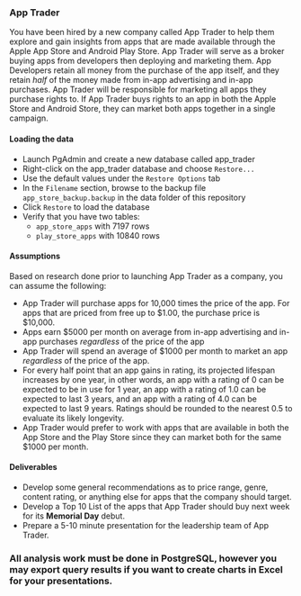 ### App Trader

You have been hired by a new company called App Trader to help them explore and gain insights from apps that are made available through the Apple App Store and Android Play Store. App Trader will serve as a broker buying apps from developers then deploying and marketing them. App Developers retain all money from the purchase of the app itself, and they retain _half_ of the money made from in-app advertising and in-app purchases. App Trader will be responsible for marketing all apps they purchase rights to. If App Trader buys rights to an app in both the Apple Store and Android Store, they can market both apps together in a single campaign.

#### Loading the data
- Launch PgAdmin and create a new database called app_trader
- Right-click on the app_trader database and choose `Restore...`
- Use the default values under the `Restore Options` tab
- In the `Filename` section, browse to the backup file `app_store_backup.backup` in the data folder of this repository
- Click `Restore` to load the database 
- Verify that you have two tables:
    - `app_store_apps` with 7197 rows
    - `play_store_apps` with 10840 rows


#### Assumptions
Based on research done prior to launching App Trader as a company, you can assume the following:
- App Trader will purchase apps for 10,000 times the price of the app. For apps that are priced from free up to $1.00, the purchase price is $10,000.
- Apps earn $5000 per month on average from in-app advertising and in-app purchases _regardless_ of the price of the app
- App Trader will spend an average of $1000 per month to market an app _regardless_ of the price of the app. 
- For every half point that an app gains in rating, its projected lifespan increases by one year, in other words, an app with a rating of 0 can be expected to be in use for 1 year, an app with a rating of 1.0 can be expected to last 3 years, and an app with a rating of 4.0 can be expected to last 9 years. Ratings should be rounded to the nearest 0.5 to evaluate its likely longevity.
- App Trader would prefer to work with apps that are available in both the App Store and the Play Store since they can market both for the same $1000 per month. 

#### Deliverables
- Develop some general recommendations as to price range, genre, content rating, or anything else for apps that the company should target.
- Develop a Top 10 List of the apps that App Trader should buy next week for its **Memorial Day** debut.
- Prepare a 5-10 minute presentation for the leadership team of App Trader.



### All analysis work must be done in PostgreSQL, however you may export query results if you want to create charts in Excel for your presentations.